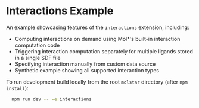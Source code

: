 # Interactions Example

An example showcasing features of the `interactions` extension, including:

- Computing interactions on demand using Mol*'s built-in interaction computation code
- Triggering interaction computation separately for multiple ligands stored in a single SDF file
- Specifying interaction manually from custom data source
- Synthetic example showing all supported interaction types

To run development build locally from the root `molstar` directory (after `npm install`):

```bash
  npm run dev -- -e interactions
```
